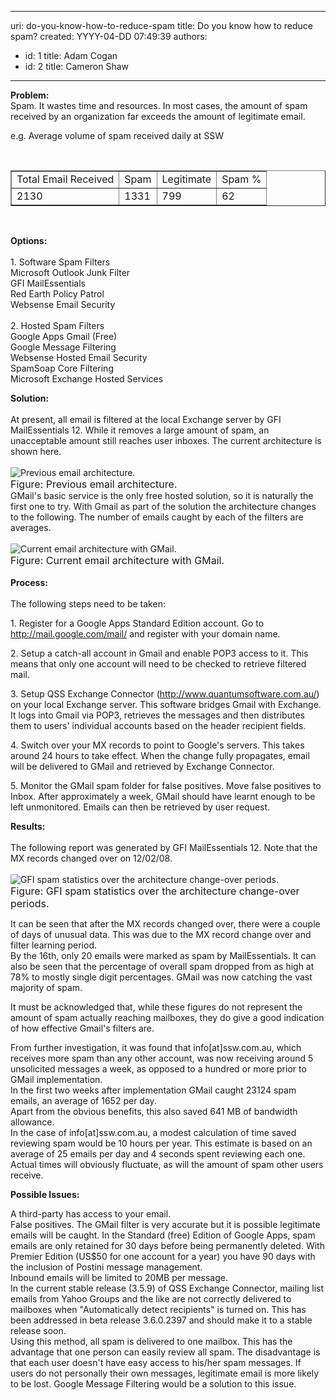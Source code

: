 

---
uri: do-you-know-how-to-reduce-spam
title: Do you know how to reduce spam?
created: YYYY-04-DD 07:49:39
authors:
  - id: 1
    title: Adam Cogan
  - id: 2
    title: Cameron Shaw
---




<span class='intro'> <p><strong>Problem&#58;</strong> <br>Spam. It wastes time and resources. In most cases, the amount of spam received by an organization far exceeds the amount of legitimate email. </p>
<p>e.g. Average volume of spam received daily at SSW </p>
<p>&#160;</p>
<table border="1"><tbody><tr><td>Total Email Received </td>
<td>Spam </td>
<td>Legitimate </td>
<td>Spam % </td></tr>
<tr><td>2130 </td>
<td>1331 </td>
<td>799 </td>
<td>62 </td></tr></tbody></table>
<p>&#160;</p> </span>

<p><strong>Options&#58; <br></strong><br>1. Software Spam Filters <br>Microsoft Outlook Junk Filter <br>GFI MailEssentials <br>Red Earth Policy Patrol <br>Websense Email Security<br><br>2. Hosted Spam Filters <br>Google Apps Gmail (Free) <br>Google Message Filtering <br>Websense Hosted Email Security <br>SpamSoap Core Filtering <br>Microsoft Exchange Hosted Services </p>
<p><strong>Solution&#58; <br></strong><br>At present, all email is filtered at the local Exchange server by GFI MailEssentials 12. While it removes a large amount of spam, an unacceptable amount still reaches user inboxes. The current architecture is shown here.&#160;<br><br><img class="ms-rteCustom-ImageArea" alt="Previous email architecture." src="/PublishingImages/Spam.gif" /><br><font class="ms-rteCustom-FigureNormal" size="+0">Figure&#58; Previous email architecture.</font><br>GMail's basic service is the only free hosted solution, so it is naturally the first one to try. With Gmail as part of the solution the architecture changes to the following. The number of emails caught by each of the filters are averages.&#160;<br><br><img class="ms-rteCustom-ImageArea" alt="Current email architecture with GMail." src="/PublishingImages/SpamWithGoogle.gif" /><br><font class="ms-rteCustom-FigureNormal" size="+0">Figure&#58; Current email architecture with GMail.<br></font><br><strong>Process&#58; <br><br></strong>The following steps need to be taken&#58; </p>
<p>1. Register for a Google Apps Standard Edition account. Go to <a href="http&#58;//mail.google.com/mail/">http&#58;//mail.google.com/mail/</a> and register with your domain name.</p>
<p>2. Setup a catch-all account in Gmail and enable POP3 access to it. This means that only one account will need to be checked to retrieve filtered mail.</p>
<p>3. Setup QSS Exchange Connector (<a href="http&#58;//www.quantumsoftware.com.au/">http&#58;//www.quantumsoftware.com.au/</a>) on your local Exchange server. This software bridges Gmail with Exchange. It logs into Gmail via POP3, retrieves the messages and then distributes them to users' individual accounts based on the header recipient fields.</p>
<p>4. Switch over your MX records to point to Google's servers. This takes around 24 hours to take effect. When the change fully propagates, email will be delivered to GMail and retrieved by Exchange Connector.</p>
<p>5. Monitor the GMail spam folder for false positives. Move false positives to Inbox. After approximately a week, GMail should have learnt enough to be left unmonitored. Emails can then be retrieved by user request.</p>
<p><strong>Results&#58;<br></strong><br>The following report was generated by GFI MailEssentials 12. Note that the MX records changed over on 12/02/08.&#160;<br><br><img class="ms-rteCustom-ImageArea" alt="GFI spam statistics over the architecture change-over periods." src="/PublishingImages/SpamGFIReportWithFullshot_small.jpg" /><br><font class="ms-rteCustom-FigureNormal" size="+0">Figure&#58; GFI spam statistics over the architecture change-over periods.</font></p>
<p>It can be seen that after the MX records changed over, there were a couple of days of unusual data. This was due to the MX record change over and filter learning period. <br>By the 16th, only 20 emails were marked as spam by MailEssentials. It can also be seen that the percentage of overall spam dropped from as high at 78% to mostly single digit percentages. GMail was now catching the vast majority of spam.</p>
<p>It must be acknowledged that, while these figures do not represent the amount of spam actually reaching mailboxes, they do give a good indication of how effective Gmail's filters are.</p>
<p>From further investigation, it was found that info[at]ssw.com.au, which receives more spam than any other account, was now receiving around 5 unsolicited messages a week, as opposed to a hundred or more prior to GMail implementation. <br>In the first two weeks after implementation GMail caught 23124 spam emails, an average of 1652 per day. <br>Apart from the obvious benefits, this also saved 641 MB of bandwidth allowance. <br>In the case of info[at]ssw.com.au, a modest calculation of time saved reviewing spam would be 10 hours per year. This estimate is based on an average of 25 emails per day and 4 seconds spent reviewing each one. Actual times will obviously fluctuate, as will the amount of spam other users receive.</p>
<p><strong>Possible Issues&#58;</strong></p>
<p>A third-party has access to your email. <br>False positives. The GMail filter is very accurate but it is possible legitimate emails will be caught. In the Standard (free) Edition of Google Apps, spam emails are only retained for 30 days before being permanently deleted. With Premier Edition (US$50 for one account for a year) you have 90 days with the inclusion of Postini message management. <br>Inbound emails will be limited to 20MB per message. <br>In the current stable release (3.5.9) of QSS Exchange Connector, mailing list emails from Yahoo Groups and the like are not correctly delivered to mailboxes when &quot;Automatically detect recipients&quot; is turned on. This has been addressed in beta release 3.6.0.2397 and should make it to a stable release soon. <br>Using this method, all spam is delivered to one mailbox. This has the advantage that one person can easily review all spam. The disadvantage is that each user doesn't have easy access to his/her spam messages. If users do not personally their own messages, legitimate email is more likely to be lost. Google Message Filtering would be a solution to this issue.</p>


